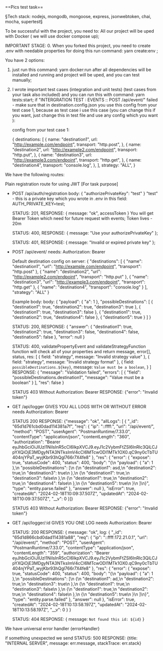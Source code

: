 ==Pics test task==

§Tech stack: nodejs, mongodb, mongoose, express, jsonwebtoken, chai, mocha, supertest§

To be successful with the project, you need to:
All our project will be uped with Docker ( we will use docker compose up);

IMPORTANT STAGE: 0. When you forked this project, you need to create .env with needable properties for doing this run command: yarn create:env ;

You have 2 options:

1.  just run this command: yarn docker:run
    after all dependencies will be installed and running and project will be uped, and you can test manually;

2.  I wrote important test cases (integration and unit tests) (test cases from your task also included) and you can run this with command: yarn tests:start;
    if "INTERGRATION TEST : EVENTS :: POST /api/event/" failed - make sure that in destination.config.json you use this config from your test case 1,
    because as test case i use this case (you can change this if you want, just change this in test file and use any config which you want ):

    config from your test case 1:

    {
    destinations: [
    {
    name: "destination1",
    url: "http://example.com/endpoint",
    transport: "http.post",
    },
    {
    name: "destination2",
    url: "http://example2.com/endpoint",
    transport: "http.put",
    },
    {
    name: "destination3",
    url: "http://example3.com/endpoint",
    transport: "http.get",
    },
    {
    name: "destination4",
    transport: "console.log",
    },
    ],
    strategy: "ALL",
    }

We have the following routes:

Plain registration route for using JWT [For task purpose]

- POST /api/auth/registration
  body: {
  "authorizePrivateKey": "test"
  }
  "test" - this is a private key which you wrote in .env
  in this field: AUTH_PRIVATE_KEY=test;

  STATUS: 201,
  RESPONSE: { message: "ok", accessToken }
  You will get Bearer Token which need for future request with events;
  Token lives - 20m

  STATUS: 400,
  RESPONSE: { message: "Use your authorizePrivateKey" };

  STATUS: 401,
  RESPONSE: { message: "Invalid or expired private key" };

- POST /api/event/
  needs: Authorization: Bearer <token>

  Default destination config on server: {
  "destinations": [
  {
  "name": "destination1",
  "url": "http://example.com/endpoint",
  "transport": "http.post"
  },
  {
  "name": "destination2",
  "url": "http://example2.com/endpoint",
  "transport": "http.put"
  },
  {
  "name": "destination3",
  "url": "http://example3.com/endpoint",
  "transport": "http.get"
  },
  {
  "name": "destination4",
  "transport": "console.log"
  }
  ],
  "strategy": "ALL"
  }

  Example body:
  body: {
  "payload": { "a": 1 },
  "possibleDestinations": [
  {
  "destination1": true,
  "destination2": true,
  "destination3": true
  },
  {
  "destination1": true,
  "destination3": false
  },
  {
  "destination1": true,
  "destination2": true,
  "destination4": false
  },
  {
  "destination5": true
  }
  ]
  }

  STATUS: 200,
  RESPONSE: {
  "answer": {
  "destination1": true,
  "destination2": true,
  "destination3": false,
  "destination4": false,
  "destination5": false
  },
  "error": null
  }

  STATUS: 400,
  validatePropertyEvent and validateStrategyFunction function will check all of your properties
  and return message, error[], status, res:
  [
  { field: "strategy", message: "Invalid strategy value" },
  { field: "strategy", message: "Invalid strategy format" },
  {
  field: `possibleDestinations.${key}`, message: `Value must be a boolean`,
  }
  ]
  RESPONSE: {
  "message": "Validation failed",
  "errors": [
  {
  "field": "possibleDestinations.destination1",
  "message": "Value must be a boolean"
  }
  ],
  "res": false
  }

  STATUS 403
  Without Authorization: Bearer <token>
  RESPONSE: {"error": "Invalid token"}

- GET /api/logger GIVES YOU ALL LOGS WITH OR WITHOUT ERROR
  needs Authorization: Bearer <token>

  STATUS 200
  RESPONSE: {"message": "ok", "allLogs": [
  {
  "\_id": "65d1d761cbd0dad114381a7f",
  "req": {
  "ip": "::ffff:",
  "url": "/api/event/",
  "method": "POST",
  "userAgent": "PostmanRuntime/7.33.0",
  "contentType": "application/json",
  "contentLength": "360",
  "authorization": "Bearer eyJhbGciOiJIUzI1NiIsInR5cCI6IkpXVCJ9.eyJ1c2VybmFtZSI6InRlc3QiLCJpYXQiOjE3MDgyNTA3NTksImV4cCI6MTcwODI1MTk1OX0.qC9ny0cTbTU404njYPaT_wyjKbr93hQgl766r7X4fe8"
  },
  "res": {
  "error": {
  "expose": true,
  "statusCode": 400,
  "status": 400,
  "body": "{\n \"payload\": { \"a\": 1 },\n \"possibleDestinations\": [\n {\n \"destination1\": asd,\n \"destination2\": true,\n \"destination3\": true\n },\n {\n \"destination1\": true,\n \"destination3\": false\n },\n {\n \"destination1\": true,\n \"destination2\": true,\n \"destination4\": false\n },\n {\n \"destination5\": true\n }\n ]\n}",
  "type": "entity.parse.failed"
  },
  "answer": null
  },
  "isError": true,
  "createdAt": "2024-02-18T10:09:37.507Z",
  "updatedAt": "2024-02-18T10:09:37.507Z",
  "\_\_v": 0
  }]}

  STATUS 403
  Without Authorization: Bearer <token>
  RESPONSE: {"error": "Invalid token"}

- GET /api/logger/:id GIVES YOU ONE LOG
  needs Authorization: Bearer <token>

  STATUS: 200
  RESPONSE: { message: "ok", log: {
  "\_id": "65d1d866cbd0dad114381a88",
  "req": {
  "ip": "::ffff:172.21.0.1",
  "url": "/api/event/",
  "method": "POST",
  "userAgent": "PostmanRuntime/7.33.0",
  "contentType": "application/json",
  "contentLength": "359",
  "authorization": "Bearer eyJhbGciOiJIUzI1NiIsInR5cCI6IkpXVCJ9.eyJ1c2VybmFtZSI6InRlc3QiLCJpYXQiOjE3MDgyNTA3NTksImV4cCI6MTcwODI1MTk1OX0.qC9ny0cTbTU404njYPaT_wyjKbr93hQgl766r7X4fe8"
  },
  "res": {
  "error": {
  "expose": true,
  "statusCode": 400,
  "status": 400,
  "body": "{\n \"payload\": { \"a\": 1 },\n \"possibleDestinations\": [\n {\n \"destination1\": ad,\n \"destination2\": true,\n \"destination3\": true\n },\n {\n \"destination1\": true,\n \"destination3\": false\n },\n {\n \"destination1\": true,\n \"destination2\": true,\n \"destination4\": false\n },\n {\n \"destination5\": true\n }\n ]\n}",
  "type": "entity.parse.failed"
  },
  "answer": null
  },
  "isError": true,
  "createdAt": "2024-02-18T10:13:58.197Z",
  "updatedAt": "2024-02-18T10:13:58.197Z",
  "\_\_v": 0
  } }

  STATUS: 404
  RESPONSE: { message: `Not found this id: ${id}` }

We have universal error handler {errorHandler}

if something unexpected we send
STATUS: 500
RESPONSE: {title: "INTERNAL SERVER", message: err.message, stackTrace: err.stack}
